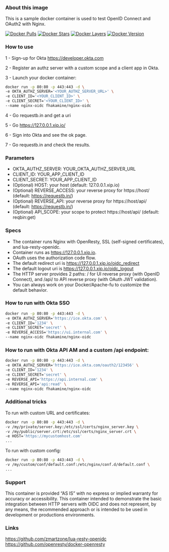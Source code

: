 
### About this image

This is a sample docker container is used to test OpenID Connect and OAuth2 with Nginx.

[![Docker Pulls](https://img.shields.io/docker/pulls/fhakamine/nginx-oidc.svg)](https://hub.docker.com/r/fhakamine/nginx-oidc/)
[![Docker Stars](https://img.shields.io/docker/stars/fhakamine/nginx-oidc.svg)](https://hub.docker.com/r/fhakamine/nginx-oidc/)
[![Docker Layers](https://images.microbadger.com/badges/image/fhakamine/nginx-oidc.svg)](https://microbadger.com/images/fhakamine/nginx-oidc "Get your own image badge on microbadger.com")
[![Docker Version](https://images.microbadger.com/badges/version/fhakamine/nginx-oidc.svg)](https://microbadger.com/images/fhakamine/nginx-oidc "Get your own version badge on microbadger.com")


### How to use

1 - Sign-up for Okta https://developer.okta.com

2 - Register an authz server with a custom scope and a client app in Okta.

3 - Launch your docker container:

```bash
docker run -p 80:80 -p 443:443 -d \
-e OKTA_AUTHZ_SERVER='<YOUR_AUTHZ_SERVER_URL>' \
-e CLIENT_ID='<YOUR_CLIENT_ID>' \
-e CLIENT_SECRET='<YOUR_CLIENT_ID>' \
--name nginx-oidc fhakamine/nginx-oidc
```

4 - Go requestb.in and get a uri

5 - Go https://127.0.0.1.xip.io/<uri>

6 - Sign into Okta and see the ok page.

7 - Go requestb.in and check the results.

### Parameters

- OKTA_AUTHZ_SERVER: YOUR_OKTA_AUTHZ_SERVER_URL
- CLIENT_ID: YOUR_APP_CLIENT_ID
- CLIENT_SECRET: YOUR_APP_CLIENT_ID
- (Optional) HOST: your host (default: 127.0.0.1.xip.io)
- (Optional) REVERSE_ACCESS: your reverse proxy for https://host/ (default: https://requestb.in/)
- (Optional) REVERSE_API: your reverse proxy for https://host/api/ (default: https://requestb.in/)
- (Optional) API_SCOPE: your scope to protect https://host/api/ (default: reqbin:get)

### Specs

- The container runs Nginx with OpenResty, SSL (self-signed certificates), and lua-resty-openidc.
- Container runs as https://127.0.0.1.xip.io.
- OAuth uses the authorization code flow.
- The default redirect uri is https://127.0.0.1.xip.io/oidc_redirect
- The default logout uri is https://127.0.0.1.xip.io/oidc_logout
- The HTTP server provides 2 paths: / for UI reverse proxy (with OpenID Connect), and /api/ to API reverse proxy (with OAuth JWT validation).
- You can always work on your Docker/Apache-fu to customize the default behavior.


### How to run with Okta SSO

```bash
docker run -p 80:80 -p 443:443 -d \
-e OKTA_AUTHZ_SERVER='https://ice.okta.com' \
-e CLIENT_ID='1234' \
-e CLIENT_SECRET='secret' \
-e REVERSE_ACCESS='https://ui.internal.com' \
--name nginx-oidc fhakamine/nginx-oidc
```

### How to run with Okta API AM and a custom /api endpoint:

```bash
docker run -p 80:80 -p 443:443 -d \
-e OKTA_AUTHZ_SERVER='https://ice.okta.com/oauth2/123456' \
-e CLIENT_ID='1234' \
-e CLIENT_SECRET='secret' \
-e REVERSE_API='https://api.internal.com' \
-e REVERSE_API='api:read' \
--name nginx-oidc fhakamine/nginx-oidc
```

### Additional tricks

To run with custom URL and certificates:

```bash
docker run -p 80:80 -p 443:443 -d \
-v /my/private/server.key:/etc/ssl/certs/nginx_server.key \
-v /my/public/server.crt:/etc/ssl/certs/nginx_server.crt \
-e HOST='https://mycustomhost.com'
...
```

To run with custom config:

```bash
docker run -p 80:80 -p 443:443 -d \
-v /my/custom/conf/default.conf:/etc/nginx/conf.d/default.conf \
...
```

### Support

This container is provided “AS IS” with no express or implied warranty for accuracy or accessibility. This container intended to demonstrate the basic integration between HTTP servers with OIDC and does not represent, by any means, the recommended approach or is intended to be used in development or productions environments.

### Links

https://github.com/zmartzone/lua-resty-openidc
https://github.com/openresty/docker-openresty

